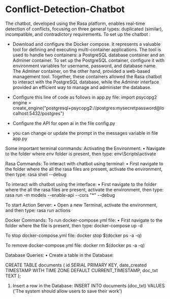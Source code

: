# Conflict-Detection-Chatbot
 
The chatbot, developed using the Rasa platform, enables real-time
detection of conflicts, focusing on three general types: duplicated (similar), incompatible, and contradictory requirements.
To set up the chatbot :
* Download and configure the Docker compose. It represents a valuable tool for defining and executing multi-container applications. The tool is used to handle two containers:
a PostgreSQL database container and an Adminer container. To set up the PostgreSQL container, configure it with environment variables for username, password, and database name. The Adminer container, on the other hand, provided a web-based management tool. Together, these containers allowed the Rasa chatbot to interact with
the PostgreSQL database, while the Adminer interface provided an efficient way to manage and administer the database. 
* Configure this line of code as follows in app.py file:
import psycopg2
engine = create_engine("postgresql+psycopg2://postgres:mysecretpassword@localhost:5432/postgres")

* Configure the API for open ai in the file config.py

* you can change or update the prompt in the messages variable in file app.py

Some important terminal commands:
Activating the Environment:
•	Navigate to the folder where env folder is present, then type:
env\Scripts\activate

Rasa Commands:
To interact with chatbot using terminal:
•	First navigate to the folder where the all the rasa files are present, activate the environment, then type:
rasa shell --debug

To interact with chatbot using the interface:
•	First navigate to the folder where the all the rasa files are present, activate the environment, then type:
rasa run -m models --enable-api --cors "*" --debug

To start Action Server:
•	Open a new Terminal, activate the environment, and then type:
rasa run actions


Docker Commands:
To run docker-compose.yml file:
•	First navigate to the folder where the file is present, then type:
docker-compose up -d

To stop docker-compose.yml file:
docker stop $(docker ps -a -q)

To remove docker-compose.yml file:
docker rm $(docker ps -a -q)



Database Queries:
•	Create a table in the Database:

CREATE TABLE documents (
id SERIAL PRIMARY KEY,
date_created TIMESTAMP WITH TIME ZONE DEFAULT CURRENT_TIMESTAMP,
doc_txt TEXT
);

1.	Insert a row in the Database:
INSERT INTO documents (doc_txt)
VALUES 
('The system should allow users to save their work')
